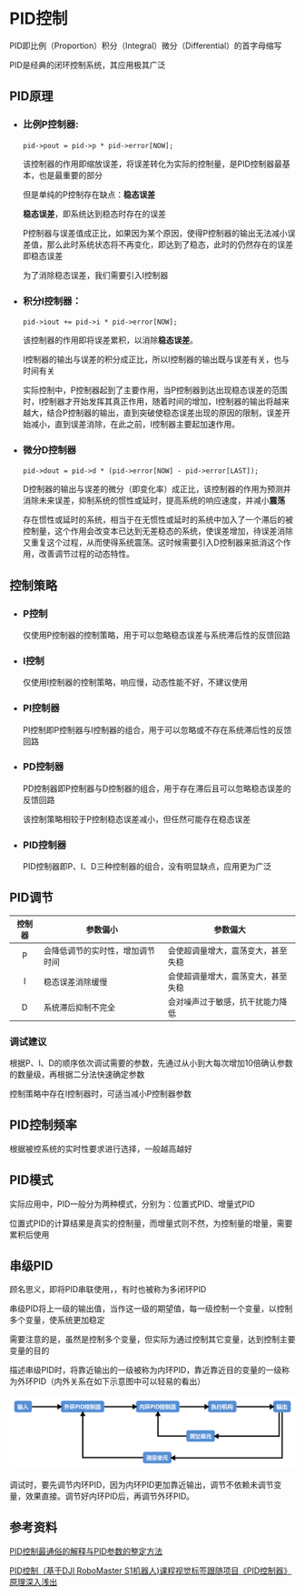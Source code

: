 # PID控制

PID即比例（Proportion）积分（Integral）微分（Differential）的首字母缩写

PID是经典的闭环控制系统，其应用极其广泛

## PID原理



- ### 比例P控制器:

    `pid->pout = pid->p * pid->error[NOW];`

    该控制器的作用即缩放误差，将误差转化为实际的控制量，是PID控制器最基本，也是最重要的部分

    但是单纯的P控制存在缺点：**稳态误差**

    **稳态误差**，即系统达到稳态时存在的误差

    P控制器与误差值成正比，如果因为某个原因，使得P控制器的输出无法减小误差值，那么此时系统状态将不再变化，即达到了稳态，此时的仍然存在的误差即稳态误差

    为了消除稳态误差，我们需要引入I控制器



- ### 积分I控制器：

    `pid->iout += pid->i * pid->error[NOW];`

    该控制器的作用即将误差累积，以消除**稳态误差**。

    I控制器的输出与误差的积分成正比，所以I控制器的输出既与误差有关，也与时间有关

    实际控制中，P控制器起到了主要作用，当P控制器到达出现稳态误差的范围时，I控制器才开始发挥其真正作用，随着时间的增加，I控制器的输出将越来越大，结合P控制器的输出，直到突破使稳态误差出现的原因的限制，误差开始减小，直到误差消除，在此之前，I控制器主要起加速作用。

    


- ### 微分D控制器

    `pid->dout = pid->d * (pid->error[NOW] - pid->error[LAST]);`

    D控制器的输出与误差的微分（即变化率）成正比，该控制器的作用为预测并消除未来误差，抑制系统的惯性或延时，提高系统的响应速度，并减小**震荡**

    存在惯性或延时的系统，相当于在无惯性或延时的系统中加入了一个滞后的被控制量，这个作用会改变本已达到无差稳态的系统，使误差增加，待误差消除又重复这个过程，从而使得系统震荡。这时候需要引入D控制器来抵消这个作用，改善调节过程的动态特性。

## 控制策略

- ### P控制
    仅使用P控制器的控制策略，用于可以忽略稳态误差与系统滞后性的反馈回路

- ### I控制
    仅使用I控制器的控制策略，响应慢，动态性能不好，不建议使用

- ### PI控制器

    PI控制即P控制器与I控制器的组合，用于可以忽略或不存在系统滞后性的反馈回路

- ### PD控制器

    PD控制器即P控制器与D控制器的组合，用于存在滞后且可以忽略稳态误差的反馈回路

    该控制策略相较于P控制稳态误差减小，但任然可能存在稳态误差

- ### PID控制器

    PID控制器即P、I、D三种控制器的组合，没有明显缺点，应用更为广泛

    

## PID调节

控制器|参数偏小|参数偏大
:-:|-|-
P|会降低调节的实时性，增加调节时间|会使超调量增大，震荡变大，甚至失稳
I|稳态误差消除缓慢|会使超调量增大，震荡变大，甚至失稳
D|系统滞后抑制不完全|会对噪声过于敏感，抗干扰能力降低

### 调试建议
根据P、I、D的顺序依次调试需要的参数，先通过从小到大每次增加10倍确认参数的数量级，再根据二分法快速确定参数

控制策略中存在I控制器时，可适当减小P控制器参数

## PID控制频率
根据被控系统的实时性要求进行选择，一般越高越好

## PID模式
实际应用中，PID一般分为两种模式，分别为：位置式PID、增量式PID

位置式PID的计算结果是真实的控制量，而增量式则不然，为控制量的增量，需要累积后使用

## 串级PID

顾名思义，即将PID串联使用，，有时也被称为多闭环PID

串级PID将上一级的输出值，当作这一级的期望值，每一级控制一个变量，以控制多个变量，使系统更加稳定

需要注意的是，虽然是控制多个变量，但实际为通过控制其它变量，达到控制主要变量的目的

描述串级PID时，将靠近输出的一级被称为内环PID，靠近靠近目的变量的一级称为外环PID（内外关系在如下示意图中可以轻易的看出）

![串级PID示意图](https://github.com/Silonca/Silonca.github.io/blob/master/%E4%B8%B2%E7%BA%A7PID%E7%A4%BA%E6%84%8F%E5%9B%BE.png "串级PID示意图")


调试时，要先调节内环PID，因为内环PID更加靠近输出，调节不依赖未调节变量，效果直接。调节好内环PID后，再调节外环PID。



## 参考资料
[PID控制最通俗的解释与PID参数的整定方法](http://blog.gkong.com/liaochangchu_117560.ashx)

[PID控制（基于DJI RoboMaster S1机器人)课程视觉标签跟随项目《PID控制器》原理深入浅出](https://www.bilibili.com/video/av57009148)